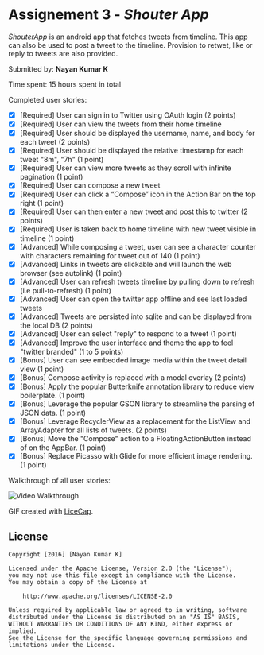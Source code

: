 # Assignement 3 - *Shouter App*

*ShouterApp* is an android app that fetches tweets from timeline. This app can also be used to post a tweet to the timeline. Provision to retwet, like or reply to tweets are also provided.

Submitted by: **Nayan Kumar K**

Time spent: 15 hours spent in total

Completed user stories:

* [x] [Required] User can sign in to Twitter using OAuth login (2 points)
* [x] [Required] User can view the tweets from their home timeline
* [x] [Required] User should be displayed the username, name, and body for each tweet (2 points)
* [x] [Required] User should be displayed the relative timestamp for each tweet "8m", "7h" (1 point)
* [x] [Required] User can view more tweets as they scroll with infinite pagination (1 point)
* [x] [Required] User can compose a new tweet
* [x] [Required] User can click a “Compose” icon in the Action Bar on the top right (1 point)
* [x] [Required] User can then enter a new tweet and post this to twitter (2 points)
* [x] [Required] User is taken back to home timeline with new tweet visible in timeline (1 point)
* [x] [Advanced] While composing a tweet, user can see a character counter with characters remaining for tweet out of 140 (1 point)
* [x] [Advanced] Links in tweets are clickable and will launch the web browser (see autolink) (1 point)
* [x] [Advanced] User can refresh tweets timeline by pulling down to refresh (i.e pull-to-refresh) (1 point)
* [x] [Advanced] User can open the twitter app offline and see last loaded tweets
* [x] [Advanced] Tweets are persisted into sqlite and can be displayed from the local DB (2 points)
* [x] [Advanced] User can select "reply" to respond to a tweet (1 point)
* [x] [Advanced] Improve the user interface and theme the app to feel "twitter branded" (1 to 5 points)
* [x] [Bonus] User can see embedded image media within the tweet detail view (1 point)
* [x] [Bonus] Compose activity is replaced with a modal overlay (2 points)
* [x] [Bonus] Apply the popular Butterknife annotation library to reduce view boilerplate. (1 point)
* [x] [Bonus] Leverage the popular GSON library to streamline the parsing of JSON data. (1 point)
* [x] [Bonus] Leverage RecyclerView as a replacement for the ListView and ArrayAdapter for all lists of tweets. (2 points)
* [x] [Bonus] Move the "Compose" action to a FloatingActionButton instead of on the AppBar. (1 point)
* [x] [Bonus] Replace Picasso with Glide for more efficient image rendering. (1 point)

Walkthrough of all user stories:

![Video Walkthrough](demo.gif)

GIF created with [LiceCap](http://www.cockos.com/licecap/).

## License


    Copyright [2016] [Nayan Kumar K]

    Licensed under the Apache License, Version 2.0 (the "License");
    you may not use this file except in compliance with the License.
    You may obtain a copy of the License at

        http://www.apache.org/licenses/LICENSE-2.0

    Unless required by applicable law or agreed to in writing, software
    distributed under the License is distributed on an "AS IS" BASIS,
    WITHOUT WARRANTIES OR CONDITIONS OF ANY KIND, either express or implied.
    See the License for the specific language governing permissions and
    limitations under the License.
